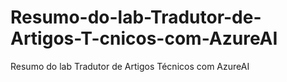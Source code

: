 # Resumo-do-lab-Tradutor-de-Artigos-T-cnicos-com-AzureAI
Resumo do lab Tradutor de Artigos Técnicos com AzureAI

